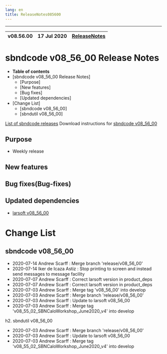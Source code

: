 ```yaml
---
lang: en
title: ReleaseNotes085600
---
```


-----------------------------------------------------------------------------
| v08.56.00 | 17 Jul 2020 | [ReleaseNotes](ReleaseNotes085600.html) |
| --- | --- | --- |



sbndcode v08_56_00 Release Notes
=======================================================================================

-   **Table of contents**
-   [sbndcode v08_56_00 Release Notes]
    -   [Purpose]
    -   [New features]
    -   [Bug fixes]
    -   [Updated dependencies]
-   [Change List]
    -   [sbndcode v08_56_00]
    -   [sbndutil v08_56_00]

[List of sbndcode releases](List_of_SBND_code_releases.html)
Download instructions for [sbndcode v08_56_00](http://scisoft.fnal.gov/scisoft/bundles/sbnd/v08_56_00/sbndcode-v08_56_00.html)

Purpose
---------------------------------------------------

* Weekly release

New features
---------------------------------------------------

Bug fixes(Bug-fixes)
---------------------------------------------------

Updated dependencies
---------------------------------------------------

* [larsoft v08_56_00](https://cdcvs.fnal.gov/redmine/projects/larsoft/wiki/ReleaseNotes085600)

Change List
==========================================

sbndcode v08_56_00
---------------------------------------------------

* 2020-07-14  Andrew Scarff : Merge branch 'release/v08_56_00'
* 2020-07-14  Iker de Icaza Astiz : Stop printing to screen and instead send messages to message facility
* 2020-07-07  Andrew Scarff : Correct larsoft version in product_deps
* 2020-07-07  Andrew Scarff : Correct larsoft version in product_deps
* 2020-07-03  Andrew Scarff : Merge tag 'v08_56_00' into develop
* 2020-07-03  Andrew Scarff : Merge branch 'release/v08_56_00'
* 2020-07-03  Andrew Scarff : Update to larsoft v08_56_00
* 2020-07-03  Andrew Scarff : Merge tag 'v08_55_02_SBNCaloWorkshop_June2020_v4' into develop

h2. sbndutil v08_56_00

* 2020-07-03  Andrew Scarff : Merge branch 'release/v08_56_00'
* 2020-07-03  Andrew Scarff : Update to larsoft v08_56_00
* 2020-07-03  Andrew Scarff : Merge tag 'v08_55_02_SBNCaloWorkshop_June2020_v4' into develop
